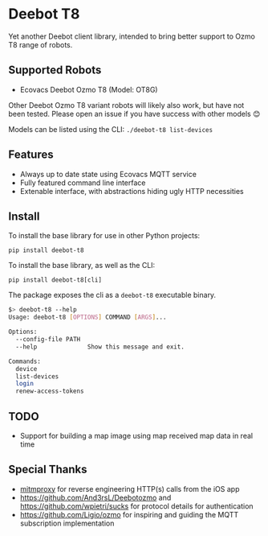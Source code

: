 # Deebot T8

Yet another Deebot client library, intended to bring better support to Ozmo T8 range of robots.

## Supported Robots

* Ecovacs Deebot Ozmo T8 (Model: OT8G)

Other Deebot Ozmo T8 variant robots will likely also work, but have not been tested. Please open an issue if you have success with other models 😊 

Models can be listed using the CLI: `./deebot-t8 list-devices`

## Features

* Always up to date state using Ecovacs MQTT service
* Fully featured command line interface
* Extenable interface, with abstractions hiding ugly HTTP necessities

## Install

To install the base library for use in other Python projects:

```
pip install deebot-t8
```

To install the base library, as well as the CLI:

```
pip install deebot-t8[cli]
```

The package exposes the cli as a `deebot-t8` executable binary.

```sh
$> deebot-t8 --help
Usage: deebot-t8 [OPTIONS] COMMAND [ARGS]...

Options:
  --config-file PATH
  --help              Show this message and exit.

Commands:
  device
  list-devices
  login
  renew-access-tokens
```

## TODO

* Support for building a map image using map received map data in real time

## Special Thanks

* [mitmproxy](https://mitmproxy.org/) for reverse engineering HTTP(s) calls from the iOS app
* https://github.com/And3rsL/Deebotozmo and https://github.com/wpietri/sucks for protocol details for authentication
* https://github.com/Ligio/ozmo for inspiring and guiding the MQTT subscription implementation
